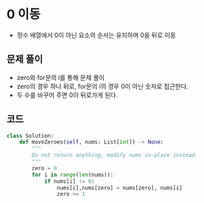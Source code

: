 # 0 이동
- 정수 배열에서 0이 아닌 요소의 순서는 유지하며 0을 뒤로 이동

## 문제 풀이 

- zero와 for문의 i를 통해 문제 풀이
- zero의 경우 하나 뒤로, for문의 i의 경우 0이 아닌 숫자로 접근한다.
- 두 수를 바꾸어 주면 0이 뒤로가게 된다.

## 코드
```python
class Solution:
    def moveZeroes(self, nums: List[int]) -> None:
        """
        Do not return anything, modify nums in-place instead.
        """
        zero = 0
        for i in range(len(nums)):
            if nums[i] != 0:
                nums[i],nums[zero] = nums[zero], nums[i]
                zero += 1
        
```

